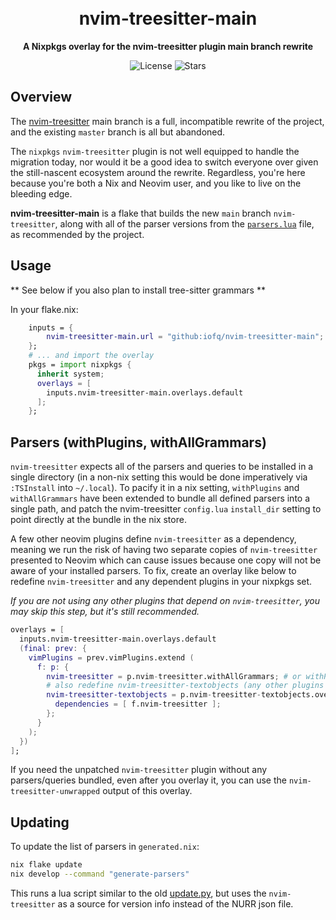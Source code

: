 <div align="center">
  <br/>
  <br/>
  <h1>nvim-treesitter-main</h1>
  <p><strong>A Nixpkgs overlay for the nvim-treesitter plugin main branch rewrite</strong></p>
  <div>
    <img
      alt="License"
      src="https://img.shields.io/github/license/iofq/nvim-treesitter-main?style=for-the-badge&logo=starship&color=ee999f&logoColor=D9E0EE&labelColor=302D41"
    />
    <img
      alt="Stars"
      src="https://img.shields.io/github/stars/iofq/nvim-treesitter-main?style=for-the-badge&logo=starship&color=c69ff5&logoColor=D9E0EE&labelColor=302D41"
    />
  </div>
</div>

## Overview
The [nvim-treesitter](https://github.com/nvim-treesitter/nvim-treesitter/tree/main) main branch is a full, incompatible rewrite of the project, and the existing `master` branch is all but abandoned.

The `nixpkgs` `nvim-treesitter` plugin is not well equipped to handle the migration today, nor would it be a good idea to switch everyone over given the still-nascent ecosystem around the rewrite. Regardless, you're here because you're both a Nix and Neovim user, and you like to live on the bleeding edge.

**nvim-treesitter-main** is a flake that builds the new `main` branch `nvim-treesitter`, along with all of the parser versions from the [`parsers.lua`](https://github.com/nvim-treesitter/nvim-treesitter/blob/main/lua/nvim-treesitter/parsers.lua) file, as recommended by the project.

## Usage

** See below if you also plan to install tree-sitter grammars **

In your flake.nix:

```nix
    inputs = {
        nvim-treesitter-main.url = "github:iofq/nvim-treesitter-main";
    };
    # ... and import the overlay
    pkgs = import nixpkgs {
      inherit system;
      overlays = [
        inputs.nvim-treesitter-main.overlays.default
      ];
    };

```

## Parsers (withPlugins, withAllGrammars)

`nvim-treesitter` expects all of the parsers and queries to be installed in a single directory (in a non-nix setting this would be done imperatively via `:TSInstall` into `~/.local`). To pacify it in a nix setting, `withPlugins` and `withAllGrammars` have been extended to bundle all defined parsers into a single path, and patch the nvim-treesitter `config.lua` `install_dir` setting to point directly at the bundle in the nix store.

A few other neovim plugins define `nvim-treesitter` as a dependency, meaning we run the risk of having two separate copies of `nvim-treesitter` presented to Neovim which can cause issues because one copy will not be aware of your installed parsers. To fix, create an overlay like below to redefine `nvim-treesitter` and any dependent plugins in your nixpkgs set.

*If you are not using any other plugins that depend on `nvim-treesitter`, you may skip this step, but it's still recommended.*

```nix
overlays = [
  inputs.nvim-treesitter-main.overlays.default
  (final: prev: {
    vimPlugins = prev.vimPlugins.extend (
      f: p: {
        nvim-treesitter = p.nvim-treesitter.withAllGrammars; # or withPlugins...
        # also redefine nvim-treesitter-textobjects (any other plugins that depend on nvim-treesitter)
        nvim-treesitter-textobjects = p.nvim-treesitter-textobjects.override {
          dependencies = [ f.nvim-treesitter ];
        };
      }
    );
  })
];
```

If you need the unpatched `nvim-treesitter` plugin without any parsers/queries bundled, even after you overlay it, you can use the `nvim-treesitter-unwrapped` output of this overlay.

## Updating

To update the list of parsers in `generated.nix`:

```bash
nix flake update
nix develop --command "generate-parsers"
```

This runs a lua script similar to the old [update.py](https://github.com/NixOS/nixpkgs/blob/master/pkgs/applications/editors/vim/plugins/utils/nvim-treesitter/update.py), but uses the `nvim-treesitter` as a source for version info instead of the NURR json file.
